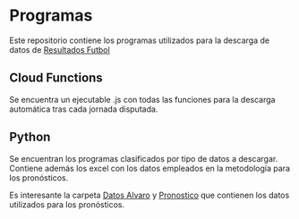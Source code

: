# Programas

Este repositorio contiene los programas utilizados para la descarga de datos de [Resultados Futbol](https://www.resultados-futbol.com)

## Cloud Functions

Se encuentra un ejecutable .js con todas las funciones para la descarga automática tras cada jornada disputada.

## Python

Se encuentran los programas clasificados por tipo de datos a descargar. Contiene además los excel con los datos empleados en la metodología para los pronósticos.

Es interesante la carpeta [Datos Alvaro](https://github.com/MrChamizo98/Datos-TFG-GonzaloHerrerosDiezhandino/tree/master/Python/DATOS-ALVARO) y [Pronostico](https://github.com/MrChamizo98/Datos-TFG-GonzaloHerrerosDiezhandino/tree/master/Python/PRONOSTICO) que contienen los datos utilizados para los pronósticos.
